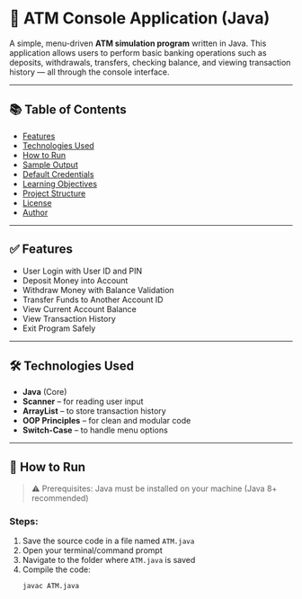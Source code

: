 # 🏧 ATM Console Application (Java)

A simple, menu-driven **ATM simulation program** written in Java. This application allows users to perform basic banking operations such as deposits, withdrawals, transfers, checking balance, and viewing transaction history — all through the console interface.

---

## 📚 Table of Contents

- [Features](#features)
- [Technologies Used](#technologies-used)
- [How to Run](#how-to-run)
- [Sample Output](#sample-output)
- [Default Credentials](#default-credentials)
- [Learning Objectives](#learning-objectives)
- [Project Structure](#project-structure)
- [License](#license)
- [Author](#author)

---

## ✅ Features

- User Login with User ID and PIN
- Deposit Money into Account
- Withdraw Money with Balance Validation
- Transfer Funds to Another Account ID
- View Current Account Balance
- View Transaction History
- Exit Program Safely

---

## 🛠 Technologies Used

- **Java** (Core)
- **Scanner** – for reading user input
- **ArrayList** – to store transaction history
- **OOP Principles** – for clean and modular code
- **Switch-Case** – to handle menu options

---

## 🚀 How to Run

> ⚠️ Prerequisites: Java must be installed on your machine (Java 8+ recommended)

### Steps:

1. Save the source code in a file named `ATM.java`
2. Open your terminal/command prompt
3. Navigate to the folder where `ATM.java` is saved
4. Compile the code:
   ```bash
   javac ATM.java
